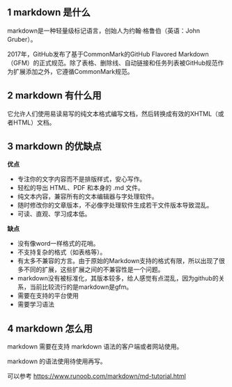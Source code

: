 ## 1 markdown 是什么

markdown是一种轻量级标记语言，创始人为约翰·格鲁伯（英语：John Gruber）。

2017年，GitHub发布了基于CommonMark的GitHub Flavored Markdown（GFM）的正式规范。除了表格、删除线、自动链接和任务列表被GitHub规范作为扩展添加之外，它遵循CommonMark规范。

## 2 markdown 有什么用

它允许人们使用易读易写的纯文本格式编写文档，然后转换成有效的XHTML（或者HTML）文档。

## 3 markdown 的优缺点

**优点**

- 专注你的文字内容而不是排版样式，安心写作。
- 轻松的导出 HTML、PDF 和本身的 .md 文件。
- 纯文本内容，兼容所有的文本编辑器与字处理软件。
- 随时修改你的文章版本，不必像字处理软件生成若干文件版本导致混乱。
- 可读、直观、学习成本低。

**缺点**

- 没有像word一样格式的花哨。
- 不支持复杂的格式（如表格等）。
- 有太多不兼容的方言。由于原始的Markdown支持的格式有限，所以出现了很多不同的扩展，这些扩展之间的不兼容性是一个问题。
- markdown没有被标准化，其版本较多，给人感觉有点混乱，因为github的关系，当前比较流行的是markdown是gfm。
- 需要在支持的平台使用
- 需要学习语法

## 4 markdown 怎么用

markdown 需要在支持 markdown 语法的客户端或者网站使用。

markdown 的语法使用待使用再写。

可以参考 https://www.runoob.com/markdown/md-tutorial.html